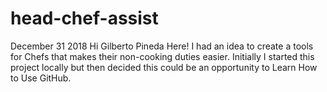 # head-chef-assist
December 31 2018
Hi Gilberto Pineda Here!
I had an idea to create a tools for Chefs that makes their non-cooking duties easier.
Initially I started this project locally but then decided this could be an opportunity
to Learn How to Use GitHub.




